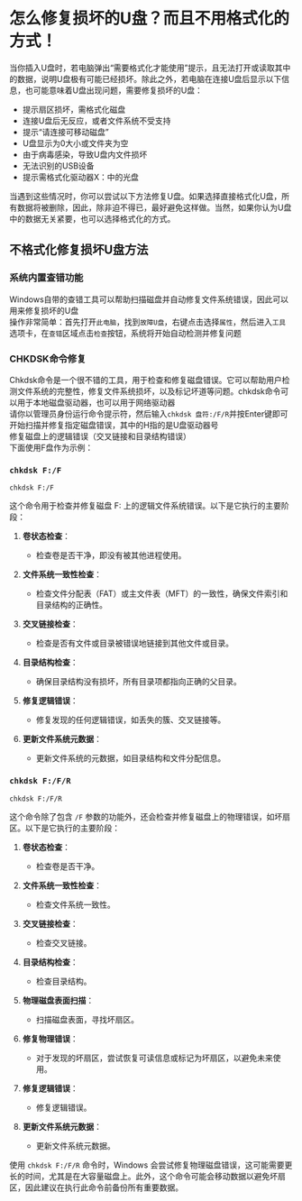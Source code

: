 # 怎么修复损坏的U盘？而且不用格式化的方式！

当你插入U盘时，若电脑弹出“需要格式化才能使用”提示，且无法打开或读取其中的数据，说明U盘极有可能已经损坏。除此之外，若电脑在连接U盘后显示以下信息，也可能意味着U盘出现问题，需要修复损坏的U盘：
- 提示扇区损坏，需格式化磁盘
- 连接U盘后无反应，或者文件系统不受支持
- 提示“请连接可移动磁盘”
- U盘显示为0大小或文件夹为空
- 由于病毒感染，导致U盘内文件损坏
- 无法识别的USB设备
- 提示需格式化驱动器X：中的光盘

当遇到这些情况时，你可以尝试以下方法修复U盘。如果选择直接格式化U盘，所有数据将被删除，因此，除非迫不得已，最好避免这样做。当然，如果你认为U盘中的数据无关紧要，也可以选择格式化的方式。

## 不格式化修复损坏U盘方法

### 系统内置查错功能
Windows自带的查错工具可以帮助扫描磁盘并自动修复文件系统错误，因此可以用来修复损坏的U盘  
操作非常简单：首先打开`此电脑`，找到`故障U盘`，右键点击选择`属性`，然后进入`工具`选项卡，在`查错`区域点击`检查`按钮，系统将开始自动检测并修复问题  

### CHKDSK命令修复
Chkdsk命令是一个很不错的工具，用于检查和修复磁盘错误。它可以帮助用户检测文件系统的完整性，修复文件系统损坏，以及标记坏道等问题。chkdsk命令可以用于本地磁盘驱动器，也可以用于网络驱动器  
请你以管理员身份运行命令提示符，然后输入`chkdsk 盘符:/F/R`并按Enter键即可开始扫描并修复指定磁盘错误，其中的H指的是U盘驱动器号  
修复磁盘上的逻辑错误（交叉链接和目录结构错误）  
下面使用F盘作为示例：  
### `chkdsk F:/F`
```
chkdsk F:/F
```
这个命令用于检查并修复磁盘 F: 上的逻辑文件系统错误。以下是它执行的主要阶段：

1. **卷状态检查**：
   - 检查卷是否干净，即没有被其他进程使用。

2. **文件系统一致性检查**：
   - 检查文件分配表（FAT）或主文件表（MFT）的一致性，确保文件索引和目录结构的正确性。

3. **交叉链接检查**：
   - 检查是否有文件或目录被错误地链接到其他文件或目录。

4. **目录结构检查**：
   - 确保目录结构没有损坏，所有目录项都指向正确的父目录。

5. **修复逻辑错误**：
   - 修复发现的任何逻辑错误，如丢失的簇、交叉链接等。

6. **更新文件系统元数据**：
   - 更新文件系统的元数据，如目录结构和文件分配信息。

### `chkdsk F:/F/R`
```
chkdsk F:/F/R
```
这个命令除了包含 `/F` 参数的功能外，还会检查并修复磁盘上的物理错误，如坏扇区。以下是它执行的主要阶段：

1. **卷状态检查**：
   - 检查卷是否干净。

2. **文件系统一致性检查**：
   - 检查文件系统一致性。

3. **交叉链接检查**：
   - 检查交叉链接。

4. **目录结构检查**：
   - 检查目录结构。

5. **物理磁盘表面扫描**：
   - 扫描磁盘表面，寻找坏扇区。

6. **修复物理错误**：
   - 对于发现的坏扇区，尝试恢复可读信息或标记为坏扇区，以避免未来使用。

7. **修复逻辑错误**：
   - 修复逻辑错误。

8. **更新文件系统元数据**：
   - 更新文件系统元数据。

使用 `chkdsk F:/F/R` 命令时，Windows 会尝试修复物理磁盘错误，这可能需要更长的时间，尤其是在大容量磁盘上。此外，这个命令可能会移动数据以避免坏扇区，因此建议在执行此命令前备份所有重要数据。
